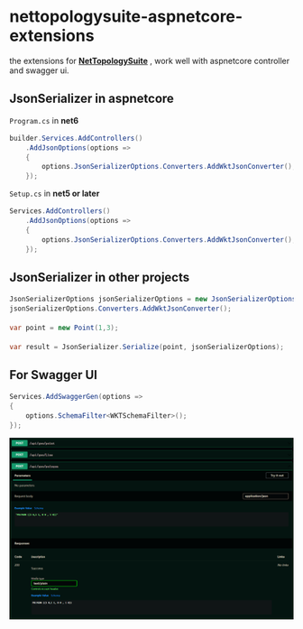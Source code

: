 # nettopologysuite-aspnetcore-extensions

the extensions for **[NetTopologySuite](https://www.nuget.org/packages/NetTopologySuite/)** , work well with aspnetcore controller and swagger ui.

## JsonSerializer in aspnetcore

`Program.cs` in **net6** 

```csharp
builder.Services.AddControllers()
    .AddJsonOptions(options =>
    {
        options.JsonSerializerOptions.Converters.AddWktJsonConverter();
    });
```

`Setup.cs` in **net5 or later**

```csharp
Services.AddControllers()
    .AddJsonOptions(options =>
    {
        options.JsonSerializerOptions.Converters.AddWktJsonConverter();
    });
```

## JsonSerializer in other projects

```csharp
JsonSerializerOptions jsonSerializerOptions = new JsonSerializerOptions();
jsonSerializerOptions.Converters.AddWktJsonConverter();

var point = new Point(1,3);

var result = JsonSerializer.Serialize(point, jsonSerializerOptions);
```

## For Swagger UI

```csharp
Services.AddSwaggerGen(options =>
{
    options.SchemaFilter<WKTSchemaFilter>();
});
```

![](./doc/imgs/swaggerui.png)